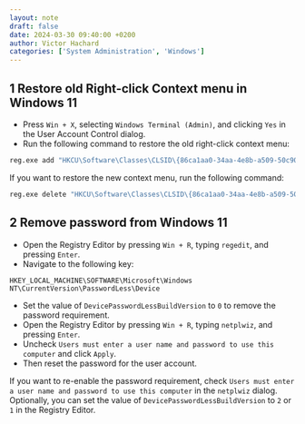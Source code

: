 ```yaml
---
layout: note
draft: false
date: 2024-03-30 09:40:00 +0200
author: Victor Hachard
categories: ['System Administration', 'Windows']
---
```


## 1 Restore old Right-click Context menu in Windows 11

- Press `Win + X`, selecting `Windows Terminal (Admin)`, and clicking `Yes` in the User Account Control dialog.
- Run the following command to restore the old right-click context menu:
```cmd
reg.exe add "HKCU\Software\Classes\CLSID\{86ca1aa0-34aa-4e8b-a509-50c905bae2a2}\InprocServer32" /f /ve
```

If you want to restore the new context menu, run the following command:
```cmd
reg.exe delete "HKCU\Software\Classes\CLSID\{86ca1aa0-34aa-4e8b-a509-50c905bae2a2}" /f
```

## 2 Remove password from Windows 11

- Open the Registry Editor by pressing `Win + R`, typing `regedit`, and pressing `Enter`.
- Navigate to the following key:
```
HKEY_LOCAL_MACHINE\SOFTWARE\Microsoft\Windows NT\CurrentVersion\PasswordLess\Device
```
- Set the value of `DevicePasswordLessBuildVersion` to `0` to remove the password requirement.
- Open the Registry Editor by pressing `Win + R`, typing `netplwiz`, and pressing `Enter`.
- Uncheck `Users must enter a user name and password to use this computer` and click `Apply`.
- Then reset the password for the user account.

If you want to re-enable the password requirement, check `Users must enter a user name and password to use this computer` in the `netplwiz` dialog.
Optionally, you can set the value of `DevicePasswordLessBuildVersion` to `2` or `1` in the Registry Editor.

